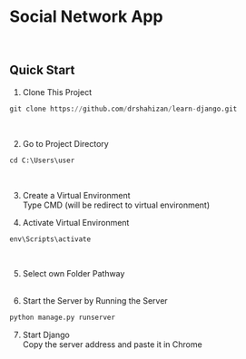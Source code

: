 <h1>Social Network App </h1>

&nbsp;
<h2>Quick Start</h2>


1. Clone This Project<br>
```python
git clone https://github.com/drshahizan/learn-django.git
```
&nbsp;

2. Go to Project Directory<br>
```python
cd C:\Users\user
```
&nbsp;

3. Create a Virtual Environment<br>
Type CMD (will be redirect to virtual environment)
&nbsp;

5. Activate Virtual Environment<br>
```python
env\Scripts\activate
```
&nbsp;

5. Select own Folder Pathway<br>
&nbsp;

7. Start the Server by Running the Server
```python
python manage.py runserver
```

7. Start Django<br>
Copy the server address and paste it in Chrome

